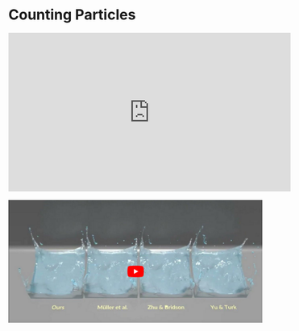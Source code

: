 # Counting Particles

<iframe width="560" height="315" src="https://www.youtube.com/embed/C3HXQqIzaPs" title="YouTube video player" frameborder="0" allow="accelerometer; autoplay; clipboard-write; encrypted-media; gyroscope; picture-in-picture" allowfullscreen></iframe>

[![Everything Is AWESOME](https://raw.githubusercontent.com/fincahuanaco/countingparticles/main/counting_frame0.png)](https://youtu.be/C3HXQqIzaPs "Everything Is AWESOME")
